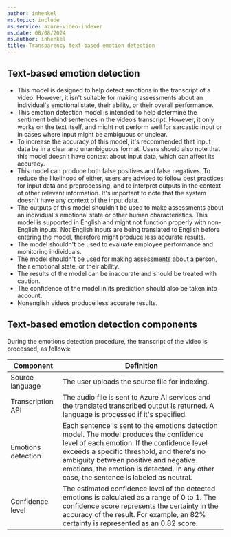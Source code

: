 ```yaml
---
author: inhenkel
ms.topic: include 
ms.service: azure-video-indexer
ms.date: 08/08/2024
ms.author: inhenkel
title: Transparency text-based emotion detection
---
```


## Text-based emotion detection

- This model is designed to help detect emotions in the transcript of a video. However, it isn't suitable for making assessments about an individual's emotional state, their ability, or their overall performance.  
- This emotion detection model is intended to help determine the sentiment behind sentences in the video’s transcript. However, it only works on the text itself, and might not perform well for sarcastic input or in cases where input might be ambiguous or unclear. 
- To increase the accuracy of this model, it's recommended that input data be in a clear and unambiguous format. Users should also note that this model doesn't have context about input data, which can affect its accuracy.  
- This model can produce both false positives and false negatives. To reduce the likelihood of either, users are advised to follow best practices for input data and preprocessing, and to interpret outputs in the context of other relevant information. It's important to note that the system doesn't have any context of the input data. 
- The outputs of this model shouldn't be used to make assessments about an individual's emotional state or other human characteristics. This model is supported in English and might not function properly with non-English inputs. Not English inputs are being translated to English before entering the model, therefore might produce less accurate results. 
- The model shouldn't be used to evaluate employee performance and monitoring individuals.
- The model shouldn't be used for making assessments about a person, their emotional state, or their ability.
- The results of the model can be inaccurate and should be treated with caution.
- The confidence of the model in its prediction should also be taken into account.
- Nonenglish videos produce less accurate results.

## Text-based emotion detection components 

During the emotions detection procedure, the transcript of the video is processed, as follows: 

|Component |Definition |
|---|---|
|Source language |The user uploads the source file for indexing. |
|Transcription API |The audio file is sent to Azure AI services and the translated transcribed output is returned. A language is processed if it's specified. |
|Emotions detection  |Each sentence is sent to the emotions detection model. The model produces the confidence level of each emotion. If the confidence level exceeds a specific threshold, and there's no ambiguity between positive and negative emotions, the emotion is detected. In any other case, the sentence is labeled as neutral.|
|Confidence level |The estimated confidence level of the detected emotions is calculated as a range of 0 to 1. The confidence score represents the certainty in the accuracy of the result. For example, an 82% certainty is represented as an 0.82 score. |
